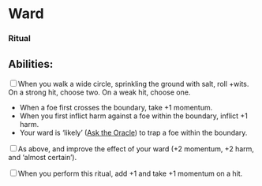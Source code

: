 # Ward
### Ritual


## Abilities:
<input type="checkbox" />When you walk a wide circle, sprinkling the ground with salt, roll +wits. On a strong hit, choose two. On a weak hit, choose one.

  * When a foe first crosses the boundary, take +1 momentum.
  * When you first inflict harm against a foe within the boundary, inflict +1 harm.
  * Your ward is ‘likely’ ([Ask the Oracle](ironsworn/moves/fate/ask_the_oracle)) to trap a foe within the boundary.

<input type="checkbox" />As above, and improve the effect of your ward (+2 momentum, +2 harm, and ‘almost certain’).

<input type="checkbox" />When you perform this ritual, add +1 and take +1 momentum on a hit.

